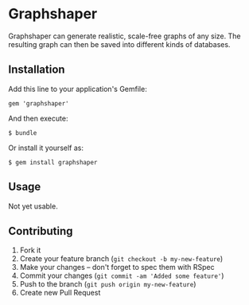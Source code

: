 # Graphshaper

Graphshaper can generate realistic, scale-free graphs of any size. The resulting graph can then be saved into different kinds of databases.

## Installation

Add this line to your application's Gemfile:

    gem 'graphshaper'

And then execute:

    $ bundle

Or install it yourself as:

    $ gem install graphshaper

## Usage

Not yet usable.

## Contributing

1. Fork it
2. Create your feature branch (`git checkout -b my-new-feature`)
3. Make your changes – don't forget to spec them with RSpec
4. Commit your changes (`git commit -am 'Added some feature'`)
5. Push to the branch (`git push origin my-new-feature`)
6. Create new Pull Request
